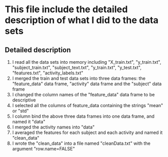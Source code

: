 # This file include the detailed description of what I did to the data sets 

## Detailed description
1. I read all the data sets into memory including "X_train.txt", "y_train.txt", "subject_train.txt",
"subject_text.txt", "y_train.txt", "y_test.txt", "features.txt", "activity_labels.txt"
2. I merged the train and test data sets into three data frames: the "feature_data" data frame, "activity" 
data frame and the "subject" data frame
3. I changed the column names of the "feature_data" data frame to be descriptive
4. I selected all the columns of feature_data containing the strings "mean" or "std"
5. I column bind the above three data frames into one data frame, and named it "data"
6. I merged the activity names into "data"
7. I averaged the features for each subject and each activity and named it "clean_data"
8. I wrote the "clean_data" into a file named "cleanData.txt" with the argument "row.name=FALSE"


